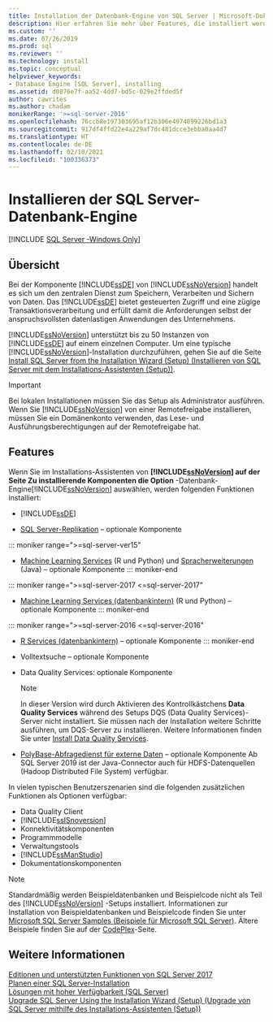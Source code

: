 ```yaml
---
title: Installation der Datenbank-Engine von SQL Server | Microsoft-Dokumentation
description: Hier erfahren Sie mehr über Features, die installiert werden können, wenn Sie SQL Server-Datenbank-Engine im SQL Server-Installations-Assistenten unter „Zu installierende Komponenten“ auswählen.
ms.custom: ''
ms.date: 07/26/2019
ms.prod: sql
ms.reviewer: ''
ms.technology: install
ms.topic: conceptual
helpviewer_keywords:
- Database Engine [SQL Server], installing
ms.assetid: d0876e7f-aa52-4dd7-bd5c-029e2ffded5f
author: cawrites
ms.author: chadam
monikerRange: '>=sql-server-2016'
ms.openlocfilehash: 76ccb8e197303695af12b306e4974899226bd1a3
ms.sourcegitcommit: 917df4ffd22e4a229af7dc481dcce3ebba0aa4d7
ms.translationtype: HT
ms.contentlocale: de-DE
ms.lasthandoff: 02/10/2021
ms.locfileid: "100336373"
---
```

# <a name="install-sql-server-database-engine"></a>Installieren der SQL Server-Datenbank-Engine

[!INCLUDE [SQL Server -Windows Only](../../includes/applies-to-version/sql-windows-only.md)]

## <a name="overview"></a>Übersicht
Bei der Komponente [!INCLUDE[ssDE](../../includes/ssde-md.md)] von [!INCLUDE[ssNoVersion](../../includes/ssnoversion-md.md)] handelt es sich um den zentralen Dienst zum Speichern, Verarbeiten und Sichern von Daten. Das [!INCLUDE[ssDE](../../includes/ssde-md.md)] bietet gesteuerten Zugriff und eine zügige Transaktionsverarbeitung und erfüllt damit die Anforderungen selbst der anspruchsvollsten datenlastigen Anwendungen des Unternehmens.  
  
[!INCLUDE[ssNoVersion](../../includes/ssnoversion-md.md)] unterstützt bis zu 50 Instanzen von [!INCLUDE[ssDE](../../includes/ssde-md.md)] auf einem einzelnen Computer. Um eine typische [!INCLUDE[ssNoVersion](../../includes/ssnoversion-md.md)]-Installation durchzuführen, gehen Sie auf die Seite [Install SQL Server from the Installation Wizard &#40;Setup&#41; (Installieren von SQL Server mit dem Installations-Assistenten &#40;Setup&#41;)](../../database-engine/install-windows/install-sql-server-from-the-installation-wizard-setup.md).  
  
>[!IMPORTANT]
>Bei lokalen Installationen müssen Sie das Setup als Administrator ausführen. Wenn Sie [!INCLUDE[ssNoVersion](../../includes/ssnoversion-md.md)] von einer Remotefreigabe installieren, müssen Sie ein Domänenkonto verwenden, das Lese- und Ausführungsberechtigungen auf der Remotefreigabe hat.  

## <a name="features"></a>Features
Wenn Sie im Installations-Assistenten von **[!INCLUDE[ssNoVersion](../../includes/ssnoversion-md.md)] auf der Seite Zu installierende Komponenten die Option** -Datenbank-Engine[!INCLUDE[ssNoVersion](../../includes/ssnoversion-md.md)] auswählen, werden folgenden Funktionen installiert:  
  
-   [!INCLUDE[ssDE](../../includes/ssde-md.md)]  
  
-   [SQL Server-Replikation](../../relational-databases/replication/sql-server-replication.md) – optionale Komponente  

::: moniker range=">=sql-server-ver15"
-   [Machine Learning Services](../../machine-learning/install/sql-machine-learning-services-windows-install.md) (R und Python) und [Spracherweiterungen](../..//language-extensions/install/windows-java.md) (Java) – optionale Komponente
::: moniker-end

::: moniker range=">=sql-server-2017 <=sql-server-2017"
-   [Machine Learning Services (datenbankintern)](../../machine-learning/install/sql-machine-learning-services-windows-install.md) (R und Python) – optionale Komponente
::: moniker-end

::: moniker range=">=sql-server-2016 <=sql-server-2016"
-   [R Services (datenbankintern)](../../machine-learning/install/sql-r-services-windows-install.md) – optionale Komponente
::: moniker-end

-   Volltextsuche – optionale Komponente  
  
-   Data Quality Services: optionale Komponente  
  
    > [!NOTE]  
    >  In dieser Version wird durch Aktivieren des Kontrollkästchens **Data Quality Services** während des Setups DQS (Data Quality Services)-Server nicht installiert. Sie müssen nach der Installation weitere Schritte ausführen, um DQS-Server zu installieren. Weitere Informationen finden Sie unter [Install Data Quality Services](../../data-quality-services/install-windows/install-data-quality-services.md).  
    
- [PolyBase-Abfragedienst für externe Daten](../../relational-databases/polybase/polybase-guide.md) – optionale Komponente Ab SQL Server 2019 ist der Java-Connector auch für HDFS-Datenquellen (Hadoop Distributed File System) verfügbar.

  
 In vielen typischen Benutzerszenarien sind die folgenden zusätzlichen Funktionen als Optionen verfügbar:  
  
-   Data Quality Client
-   [!INCLUDE[ssISnoversion](../../includes/ssisnoversion-md.md)]
-   Konnektivitätskomponenten
-   Programmmodelle
-   Verwaltungstools
-   [!INCLUDE[ssManStudio](../../includes/ssmanstudio-md.md)]
-   Dokumentationskomponenten  
  

> [!NOTE]  
>  Standardmäßig werden Beispieldatenbanken und Beispielcode nicht als Teil des [!INCLUDE[ssNoVersion](../../includes/ssnoversion-md.md)] -Setups installiert. Informationen zur Installation von Beispieldatenbanken und Beispielcode finden Sie unter [Microsoft SQL Server Samples (Beispiele für Microsoft SQL Server)](../../samples/sql-samples-where-are.md). Ältere Beispiele finden Sie auf der [CodePlex](https://go.microsoft.com/fwlink/?LinkId=87843)-Seite.  

  
## <a name="see-also"></a>Weitere Informationen  
 [Editionen und unterstützten Funktionen von SQL Server 2017](~/sql-server/editions-and-components-of-sql-server-2017.md)   
 [Planen einer SQL Server-Installation](../../sql-server/install/planning-a-sql-server-installation.md)   
 [Lösungen mit hoher Verfügbarkeit &#40;SQL Server&#41;](../sql-server-business-continuity-dr.md)   
 [Upgrade SQL Server Using the Installation Wizard (Setup) (Upgrade von SQL Server mithilfe des Installations-Assistenten (Setup))](../../database-engine/install-windows/upgrade-sql-server-using-the-installation-wizard-setup.md)  
  
